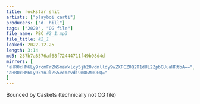 ```yaml
---
title: rockstar shit
artists: ["playboi carti"]
producers: ["d. hill"]
tags: ["2020", "OG file"]
file_name: PBC #2_1.mp3
file_title: #2_1
leaked: 2022-12-25
length: 3:14
md5: 237b7a8576af68f72444711f49b98d4d
mirrors: [
"aHR0cHM6Ly9rcmFrZW5maWxlcy5jb20vdmlldy9wZXFCZ0Q2T1dUL2ZpbGUuaHRtbA==",
"aHR0cHM6Ly9kYnJlZS5vcmcvdi9mOGM0OGQ="
]
---
```

Bounced by Caskets (technically not OG file)
